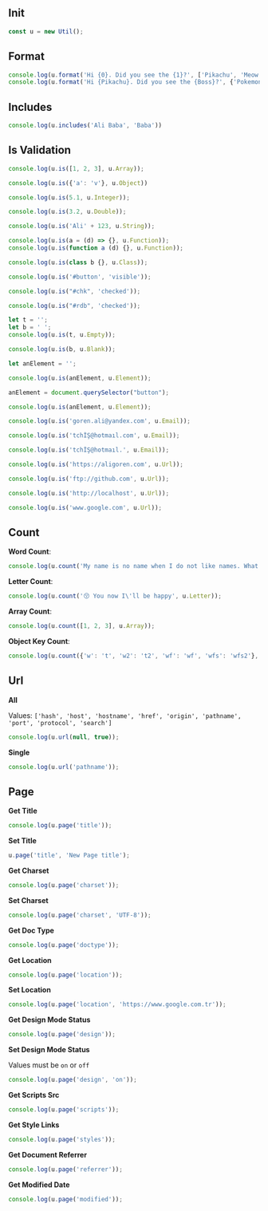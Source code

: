 ## Init

```javascript
const u = new Util();
```

## Format

```javascript
console.log(u.format('Hi {0}. Did you see the {1}?', ['Pikachu', 'Meow']));
console.log(u.format('Hi {Pikachu}. Did you see the {Boss}?', {'Pokemon': 'Pikachu', 'Boss': 'Meow'}));
```

## Includes

```javascript
console.log(u.includes('Ali Baba', 'Baba'))
```

## Is Validation

```javascript 
console.log(u.is([1, 2, 3], u.Array));

console.log(u.is({'a': 'v'}, u.Object))

console.log(u.is(5.1, u.Integer));

console.log(u.is(3.2, u.Double));

console.log(u.is('Ali' + 123, u.String));

console.log(u.is(a = (d) => {}, u.Function));
console.log(u.is(function a (d) {}, u.Function));

console.log(u.is(class b {}, u.Class));

console.log(u.is('#button', 'visible'));

console.log(u.is("#chk", 'checked'));

console.log(u.is("#rdb", 'checked'));

let t = '';
let b = ' ';
console.log(u.is(t, u.Empty));

console.log(u.is(b, u.Blank));

let anElement = '';

console.log(u.is(anElement, u.Element));

anElement = document.querySelector("button");

console.log(u.is(anElement, u.Element));

console.log(u.is('goren.ali@yandex.com', u.Email));

console.log(u.is('tchİŞ@hotmaıl.com', u.Email));

console.log(u.is('tchİŞ@hotmaıl.', u.Email));

console.log(u.is('https://aligoren.com', u.Url));

console.log(u.is('ftp://github.com', u.Url));

console.log(u.is('http://localhost', u.Url));

console.log(u.is('www.google.com', u.Url));
```

## Count

**Word Count**:

```javascript
console.log(u.count('My name is no name when I do not like names. What is your name? Can u say your naming conversion', 'name'));
```

**Letter Count**:

```javascript
console.log(u.count('😚 You now I\'ll be happy', u.Letter));
```

**Array Count**:

```javascript
console.log(u.count([1, 2, 3], u.Array));
```

**Object Key Count**:

```javascript
console.log(u.count({'w': 't', 'w2': 't2', 'wf': 'wf', 'wfs': 'wfs2'}, u.Object));
```

## Url

**All**

Values: `['hash', 'host', 'hostname', 'href', 'origin', 'pathname', 'port', 'protocol', 'search']`

```javascript
console.log(u.url(null, true));
```

**Single**

```javascript
console.log(u.url('pathname'));
```

## Page

**Get Title**

```javascript
console.log(u.page('title'));
```

**Set Title**

```javascript
u.page('title', 'New Page title');
```

**Get Charset**

```javascript
console.log(u.page('charset'));
```

**Set Charset**

```javascript
console.log(u.page('charset', 'UTF-8'));
```

**Get Doc Type**

```javascript
console.log(u.page('doctype'));
```

**Get Location**

```javascript
console.log(u.page('location'));
```

**Set Location**

```javascript
console.log(u.page('location', 'https://www.google.com.tr'));
```

**Get Design Mode Status**

```javascript
console.log(u.page('design'));
```

**Set Design Mode Status**

Values must be `on` or `off`

```javascript
console.log(u.page('design', 'on'));
```

**Get Scripts Src**

```javascript
console.log(u.page('scripts'));
```

**Get Style Links**

```javascript
console.log(u.page('styles'));
```

**Get Document Referrer**

```javascript
console.log(u.page('referrer'));
```

**Get Modified Date**

```javascript
console.log(u.page('modified'));
```